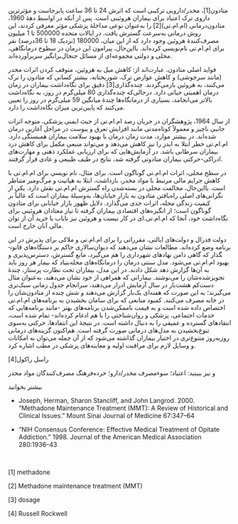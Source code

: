   متادون[1]، مخدر/دارویی ترکیبی است که اثرش 24 تا 36 ساعت پابرجاست و مؤثرترین داروی ترک اعتیاد برای بیماران هروئینی است. پس از آنکه در اواسط دهۀ 1960، متادون‌درمانی (ام.ام.تی)[2] را به‌عنوان نوعی مداخلۀ پزشکی مؤثر معرفی کردند، این روش درمانی به‌سرعت گسترش یافت. در ایالات‌ متحده 500000 تا 1 میلیون مصرف‌کنندۀ هروئین وجود دارد که از این میان، 180000 (نزدیک 18 تا 36درصد) نفر برای ام.ام.تی نام‌نویسی کرده‌اند. بااین‌حال، پیرامون این درمان در سطوح درمانگاهی، محلی و دولتی مجموعه‌ای از مسائل جنجال‌برانگیز سربرآورده‌اند.

 فواید اصلی متادون، عبارت‌اند از: کاهش میل به هروئین، متوقف کردن اثرات مخدر (مانند سرخوشی) و کاهش عوارض ترک. شوربختانه، بیشتر کسانی که متادون را ترک می‌کنند، به هروئین بازمی‌گردند. چنده‌گذاری[3] دقیق برای نگاه‌داشت بیماران در زمان درمان اهمیتی حیاتی دارد. درحالی‌که چنده‌گذاری 80 میلی‌گرم در روز، به نگاه‌داشت بالاتر می‌انجامد، بسیاری از درمانگاه‌ها چندۀ میانگین 59 میلی‌گرم در روز را تعیین می‌کنند که پایین‌ترین میزان نگاه‌داشت را دارد.

 از سال 1964، پژوهشگران در جریان رصد ام.ام.تی از حیث ایمنی پزشکی، متوجه اثرات جانبی ناچیز و معمولاً کوتاه‌مدتی مانند افزایش تعرق و یبوست در مراحل آغازین درمان شده‌اند. در بیشتر موارد، مدت زمان درمان با بهبود سلامت بیماران همبستگی دارد. ام.ام.تی خطر ابتلا به ایدز را نیز کاهش می‌دهد و می‌تواند منبعی مکمل برای کاهش درد بیماران سرطانی باشد. در آزمایش‌هایی که برای ارزیابی عملکرد ذهنی و مهارت‌های ادراکی-حرکتی بیماران متادونی گرفته شد، نتایج در طیف طبیعی و عادی قرار گرفتند.

در سطح محلی، اثرات ام.ام.تی گوناگون است. برای مثال، نام نویسی برای ام.ام.تی با کاهش جرایم مالی مرتبط با مواد مخدر، بازداشت، ابتلا به هپاتیت و مرگ‌ومیر متناظر است. بااین‌حال، مخالفت محلی در بسته‌شدن راه گسترش ام.ام.تی نقش دارد. یکی از نگرانی‌های اصلی راه‌یافتن متادون به بازار خیابان‌ها، به‌وسیلۀ بیماران است که غالباً بر کیفیت زندگی محله، اثرات جدی می‌گذارد. دلایل ظهور بازار خیابانی برای متادون گوناگون‌ است؛ از انگیزه‌های اقتصادی بیماران گرفته تا نیاز معتادان هروئینی برای نگاه‌داشت خود، آنجا که ام‌.ام.تی.ای در کار نیست و هروئین نیز نایاب یا خرید آن از توان مالی آنان خارج است.

دولت فدرال و دولت‌های ایالتی، مقرراتی را برای ام.ام.تی و ملاکی برای پذیرش در این برنامه وضع کرده‌اند. مطالعات نشان می‌دهند که دیوان‌سالاری حاکم بر دستگاه‌های قانون­گذار که گاهی دامن نهادهای شهرداری را هم می‌گیرد، مانع گسترش، دسترس‌پذیری و بهبود ام.ام.تی می‌شود. مدل سنتی درمان را درمانگاه‌های محله‌بنیاد که بیمار هر روز باید به آن‌ها گزارش دهد شکل دادند. در این مدل، بیماران تحت نظارت پرستار، چندۀ تجویزشده‌شان را می‌نوشند. بیمارانی که همراهی از خود نشان می‌دهند، به‌عنوان مثال دست‌کم هشت‌بار در سال آزمایش ادرار می‌دهند، سرانجام جدول زمانی سبک‌تری می‌گیرند؛ به این صورت که هفته‌ای یک‌بار گزارش می‌دهند و شش چنده از متادون‌شان را در خانه مصرف می‌کنند. کمبود منابعی که برای سامان بخشیدن به برنامه‌های ام.ام.تی اختصاص داده شده است و به قیمت ناممکن‌شدن برنامه‌های بهتر -مانند برنامه‌هایی که خدمات اجتماعی، پزشکی و روان‌شناختی را با هم ادغام کرده‌اند- تمام شده است، انتقادهای گسترده و عمیقی را به دنبال داشته است. در نتیجۀ این انتقادها، حرکتی به‌سوی تنوع‌بخشیدن به مدل‌های درمانی صورت گرفته است. هم‌اکنون گزینه‌های درمانی روزبه‌روز متنوع‌تری در اختیار بیماران گذاشته می‌شود که از آن جمله می‌توان به امکانات و وسایل لازم برای مراقبت اولیه و معاینه‌های پزشکی در مطب اشاره کرد. 

 راسل راکول[4]

و نیز ببینید: اعتیاد؛ سوءمصرف مخدر/دارو؛ خرده‌فرهنگ مصرف‌کنندگان مواد مخدر

بیشتر بخوانید

- Joseph, Herman, Sharon Stancliff, and John Langrod. 2000. “Methadone Maintenance Treatment (MMT): A Review of Historical and Clinical Issues.” Mount Sinai Journal of Medicine 67:347–64

- “NIH Consensus Conference: Effective Medical Treatment of Opitate Addiction.” 1998. Journal of the American Medical Association 280:1936–43

 ­ 

 

 [1] methadone

[2] Methadone maintenance treatment (MMT)

[3] dosage

[4] Russell Rockwell

 

 

 

 